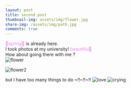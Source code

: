 ```yaml
---
layout: post
title: second post
thumbnail-img: assets/img/flower.jpg
share-img: /assets/img/path.jpg
comments: true
---
```


<span style="color:violet"> 🌸spring🌸 </span> is already here.   
I took photos at my university!
<span style="color:violet"> beautiful🌸 </span>  
How about going there with me ?  
![flower](https://user-images.githubusercontent.com/126739223/227748682-eafba914-4652-41aa-8248-fdbdaac09c82.jpg)

![flower2](https://user-images.githubusercontent.com/126739223/227754493-ca32aa89-b61d-4c34-bc63-aa336a58c0c3.jpg)

but I have too many things to do ~!!~!!~!!
![love](https://user-images.githubusercontent.com/126739223/227749112-d7f459ce-6c7c-4a66-8bac-dad2310fe744.png)
![crying](https://user-images.githubusercontent.com/126739223/227748785-e8c665c1-4db1-4883-8ec7-1ec9e0581cd4.jpg)



